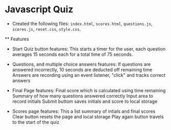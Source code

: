 # Javascript Quiz

* Created the following files: `index.html`, `scores.html`, `questions.js`, `scores.js`, `reset.css`, `style.css`.

** Features

* Start Quiz button features:
This starts a timer for the user, each question averages 15 seconds each for a total time of 75 seconds.

* Questions, and multiple choice answers features:
If questions are answered incorrectly, 10 seconds are deducted off remaining time
Answers are recording using an event listener, "click" and tracks correct answers

* Final Page features:
Final score which is calculated using time remaining
Summary of how many questions answered correctly
Input area to record initials
Submit buttom saves initials and score to local storage

* Scores page features:
This a list summary of intials and final scores
Clear button resets the page and local storage
Play again button travels to the start of the quiz